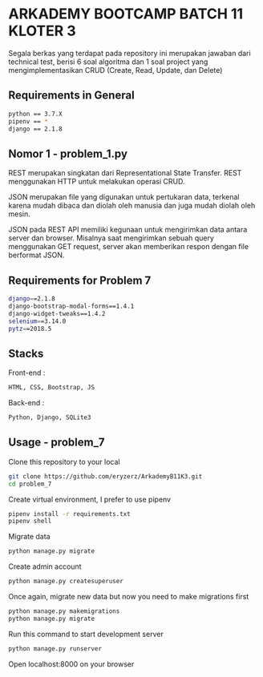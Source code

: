 # ARKADEMY BOOTCAMP BATCH 11 KLOTER 3

Segala berkas yang terdapat pada repository ini merupakan jawaban dari technical test, berisi 6 soal algoritma dan 1 soal project yang mengimplementasikan CRUD (Create, Read, Update, dan Delete)

## Requirements in General

```bash
python == 3.7.X
pipenv == *
django == 2.1.8
```



## Nomor 1 - problem_1.py

REST merupakan singkatan dari Representational State Transfer. REST menggunakan HTTP untuk melakukan operasi CRUD.

JSON merupakan file yang digunakan untuk pertukaran data, terkenal karena mudah dibaca dan diolah oleh manusia dan juga mudah diolah oleh mesin.

JSON pada REST API memiliki kegunaan untuk mengirimkan data antara server dan browser. Misalnya saat mengirimkan sebuah query menggunakan GET request, server akan memberikan respon dengan file berformat JSON. 


## Requirements for Problem 7
```bash
django==2.1.8
django-bootstrap-modal-forms==1.4.1
django-widget-tweaks==1.4.2
selenium==3.14.0
pytz==2018.5
```

## Stacks

Front-end :
```bash
HTML, CSS, Bootstrap, JS
```
Back-end : 
```bash
Python, Django, SQLite3
```

## Usage - problem_7

Clone this repository to your local
```bash
git clone https://github.com/eryzerz/ArkademyB11K3.git
cd problem_7
```
Create virtual environment, I prefer to use pipenv
```bash
pipenv install -r requirements.txt
pipenv shell
```
Migrate data
```bash
python manage.py migrate
```
Create admin account
```bash
python manage.py createsuperuser
```
Once again, migrate new data but now you need to make migrations first
```bash
python manage.py makemigrations
python manage.py migrate
```
Run this command to start development server
```bash
python manage.py runserver
```
Open localhost:8000 on your browser
